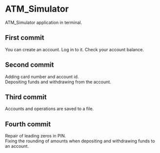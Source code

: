 # ATM_Simulator
ATM_Simulator application in terminal.
## First commit
You can create an account. Log in to it. Check your account balance.
## Second commit
Adding card number and account id. <br>
Depositing funds and withdrawing from the account.
## Third commit
Accounts and operations are saved to a file.
## Fourth commit
Repair of leading zeros in PIN. <br>
Fixing the rounding of amounts when depositing and withdrawing funds to an account.
